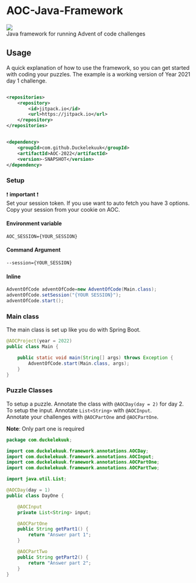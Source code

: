 # AOC-Java-Framework
[![](https://jitpack.io/v/Duckelekuuk/AOC-Java-Framework.svg)](https://jitpack.io/#Duckelekuuk/AOC-Java-Framework)  
Java framework for running Advent of code challenges

## Usage

A quick explanation of how to use the framework, so you can get started with coding your puzzles.
The example is a working version of Year 2021 day 1 challenge.

```xml

<repositories>
    <repository>
        <id>jitpack.io</id>
        <url>https://jitpack.io</url>
    </repository>
</repositories>
```

```xml

<dependency>
    <groupId>com.github.Duckelekuuk</groupId>
    <artifactId>AOC-2022</artifactId>
    <version>-SNAPSHOT</version>
</dependency>
```

### Setup

❗ **important** ❗  
Set your session token. If you use want to auto fetch you have 3 options. Copy your session from your cookie on AOC.

#### Environment variable
```
AOC_SESSION={YOUR_SESSION}
```

#### Command Argument
```
--session={YOUR_SESSION}
```

#### Inline
```java
AdventOfCode adventOfCode=new AdventOfCode(Main.class);
adventOfCode.setSession("{YOUR SESSION}");
adventOfCode.start();
```

### Main class

The main class is set up like you do with Spring Boot.

```java
@AOCProject(year = 2022)
public class Main {

    public static void main(String[] args) throws Exception {
        AdventOfCode.start(Main.class, args);
    }
}
```
### Puzzle Classes
To setup a puzzle. Annotate the class with ``@AOCDay(day = 2)`` for day 2.  
To setup the input. Annotate ``List<String>`` with ``@AOCInput``.  
Annotate your challenges with ``@AOCPartOne`` and ``@AOCPartOne``.  

**Note**: Only part one is required
```java
package com.duckelekuuk;

import com.duckelekuuk.framework.annotations.AOCDay;
import com.duckelekuuk.framework.annotations.AOCInput;
import com.duckelekuuk.framework.annotations.AOCPartOne;
import com.duckelekuuk.framework.annotations.AOCPartTwo;

import java.util.List;

@AOCDay(day = 1)
public class DayOne {

    @AOCInput
    private List<String> input;

    @AOCPartOne
    public String getPart1() {
        return "Answer part 1";
    }

    @AOCPartTwo
    public String getPart2() {
        return "Answer part 2";
    }
}
```